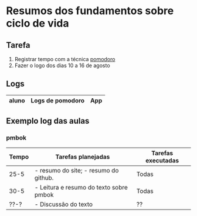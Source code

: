 # Resumos dos fundamentos sobre ciclo de vida

## Tarefa

1. Registrar tempo com a técnica [pomodoro](https://francescocirillo.com/pages/pomodoro-technique)
2. Fazer o logo dos dias 10 a 16 de agosto


## Logs

| aluno | Logs de pomodoro | App |
| --- | --- | --- |

## Exemplo log das aulas

### pmbok

| Tempo | Tarefas planejadas | Tarefas executadas |
| --- | --- | --- |
| 25-5 | - resumo do site; - resumo do github. | Todas |
| 30-5 | - Leitura e resumo do texto sobre pmbok | Todas |
| ??-? | - Discussão do texto | ?? |